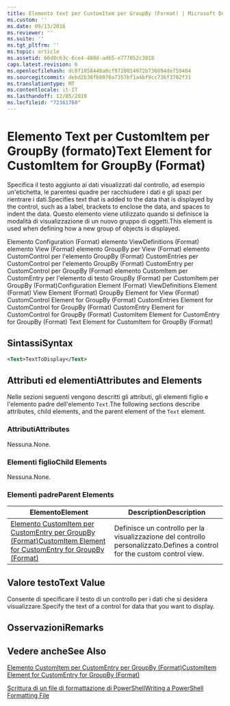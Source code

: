 ```yaml
---
title: Elemento text per CustomItem per GroupBy (Format) | Microsoft Docs
ms.custom: ''
ms.date: 09/13/2016
ms.reviewer: ''
ms.suite: ''
ms.tgt_pltfrm: ''
ms.topic: article
ms.assetid: 66d8c63c-6ce4-480d-ad65-e777052c3818
caps.latest.revision: 6
ms.openlocfilehash: dc8f1058448a0cf9720014972b736694de759404
ms.sourcegitcommit: debd2b38fb8070a7357bf1a4bf9cc736f3702f31
ms.translationtype: MT
ms.contentlocale: it-IT
ms.lasthandoff: 12/05/2019
ms.locfileid: "72361760"
---
```

# <a name="text-element-for-customitem-for-groupby-format"></a><span data-ttu-id="71deb-102">Elemento Text per CustomItem per GroupBy (formato)</span><span class="sxs-lookup"><span data-stu-id="71deb-102">Text Element for CustomItem for GroupBy (Format)</span></span>

<span data-ttu-id="71deb-103">Specifica il testo aggiunto ai dati visualizzati dal controllo, ad esempio un'etichetta, le parentesi quadre per racchiudere i dati e gli spazi per rientrare i dati.</span><span class="sxs-lookup"><span data-stu-id="71deb-103">Specifies text that is added to the data that is displayed by the control, such as a label, brackets to enclose the data, and spaces to indent the data.</span></span> <span data-ttu-id="71deb-104">Questo elemento viene utilizzato quando si definisce la modalità di visualizzazione di un nuovo gruppo di oggetti.</span><span class="sxs-lookup"><span data-stu-id="71deb-104">This element is used when defining how a new group of objects is displayed.</span></span>

<span data-ttu-id="71deb-105">Elemento Configuration (Format) elemento ViewDefinitions (Format) elemento View (Format) elemento GroupBy per View (Format) elemento CustomControl per l'elemento GroupBy (Format) CustomEntries per CustomControl per l'elemento GroupBy (Format) CustomEntry per CustomControl per GroupBy (Format) elemento CustomItem per CustomEntry per l'elemento di testo GroupBy (Format) per CustomItem per GroupBy (Format)</span><span class="sxs-lookup"><span data-stu-id="71deb-105">Configuration Element (Format) ViewDefinitions Element (Format) View Element (Format) GroupBy Element for View (Format) CustomControl Element for GroupBy (Format) CustomEntries Element for CustomControl for GroupBy (Format) CustomEntry Element for CustomControl for GroupBy (Format) CustomItem Element for CustomEntry for GroupBy (Format) Text Element for CustomItem for GroupBy (Format)</span></span>

## <a name="syntax"></a><span data-ttu-id="71deb-106">Sintassi</span><span class="sxs-lookup"><span data-stu-id="71deb-106">Syntax</span></span>

```xml
<Text>TextToDisplay</Text>
```

## <a name="attributes-and-elements"></a><span data-ttu-id="71deb-107">Attributi ed elementi</span><span class="sxs-lookup"><span data-stu-id="71deb-107">Attributes and Elements</span></span>

<span data-ttu-id="71deb-108">Nelle sezioni seguenti vengono descritti gli attributi, gli elementi figlio e l'elemento padre dell'elemento `Text`.</span><span class="sxs-lookup"><span data-stu-id="71deb-108">The following sections describe attributes, child elements, and the parent element of the `Text` element.</span></span>

### <a name="attributes"></a><span data-ttu-id="71deb-109">Attributi</span><span class="sxs-lookup"><span data-stu-id="71deb-109">Attributes</span></span>

<span data-ttu-id="71deb-110">Nessuna.</span><span class="sxs-lookup"><span data-stu-id="71deb-110">None.</span></span>

### <a name="child-elements"></a><span data-ttu-id="71deb-111">Elementi figlio</span><span class="sxs-lookup"><span data-stu-id="71deb-111">Child Elements</span></span>

<span data-ttu-id="71deb-112">Nessuna.</span><span class="sxs-lookup"><span data-stu-id="71deb-112">None.</span></span>

### <a name="parent-elements"></a><span data-ttu-id="71deb-113">Elementi padre</span><span class="sxs-lookup"><span data-stu-id="71deb-113">Parent Elements</span></span>

|<span data-ttu-id="71deb-114">Elemento</span><span class="sxs-lookup"><span data-stu-id="71deb-114">Element</span></span>|<span data-ttu-id="71deb-115">Description</span><span class="sxs-lookup"><span data-stu-id="71deb-115">Description</span></span>|
|-------------|-----------------|
|[<span data-ttu-id="71deb-116">Elemento CustomItem per CustomEntry per GroupBy (Format)</span><span class="sxs-lookup"><span data-stu-id="71deb-116">CustomItem Element for CustomEntry for GroupBy (Format)</span></span>](./customitem-element-for-customentry-for-groupby-format.md)|<span data-ttu-id="71deb-117">Definisce un controllo per la visualizzazione del controllo personalizzato.</span><span class="sxs-lookup"><span data-stu-id="71deb-117">Defines a control for the custom control view.</span></span>|

## <a name="text-value"></a><span data-ttu-id="71deb-118">Valore testo</span><span class="sxs-lookup"><span data-stu-id="71deb-118">Text Value</span></span>

<span data-ttu-id="71deb-119">Consente di specificare il testo di un controllo per i dati che si desidera visualizzare.</span><span class="sxs-lookup"><span data-stu-id="71deb-119">Specify the text of a control for data that you want to display.</span></span>

## <a name="remarks"></a><span data-ttu-id="71deb-120">Osservazioni</span><span class="sxs-lookup"><span data-stu-id="71deb-120">Remarks</span></span>

## <a name="see-also"></a><span data-ttu-id="71deb-121">Vedere anche</span><span class="sxs-lookup"><span data-stu-id="71deb-121">See Also</span></span>

[<span data-ttu-id="71deb-122">Elemento CustomItem per CustomEntry per GroupBy (Format)</span><span class="sxs-lookup"><span data-stu-id="71deb-122">CustomItem Element for CustomEntry for GroupBy (Format)</span></span>](./customitem-element-for-customentry-for-groupby-format.md)

[<span data-ttu-id="71deb-123">Scrittura di un file di formattazione di PowerShell</span><span class="sxs-lookup"><span data-stu-id="71deb-123">Writing a PowerShell Formatting File</span></span>](./writing-a-powershell-formatting-file.md)
